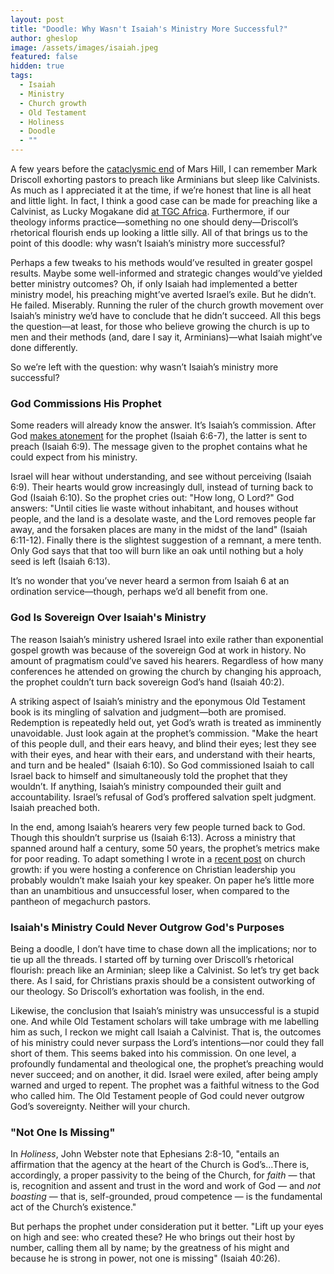 ```yaml
---
layout: post
title: "Doodle: Why Wasn't Isaiah's Ministry More Successful?"
author: gheslop
image: /assets/images/isaiah.jpeg
featured: false
hidden: true
tags:
  - Isaiah
  - Ministry
  - Church growth
  - Old Testament
  - Holiness
  - Doodle
  - ""
---
```

A few years before the [cataclysmic end](https://rekindle.co.za/content/2021-09-15-rise-and-fall-of-mars-hill) of Mars Hill, I can remember Mark Driscoll exhorting pastors to preach like Arminians but sleep like Calvinists. As much as I appreciated it at the time, if we’re honest that line is all heat and little light. In fact, I think a good case can be made for preaching like a Calvinist, as Lucky Mogakane did [at TGC Africa](https://africa.thegospelcoalition.org/article/preach-confidently-in-the-knowledge-of-gods-effectual-call/). Furthermore, if our theology informs practice—something no one should deny—Driscoll’s rhetorical flourish ends up looking a little silly. All of that brings us to the point of this doodle: why wasn’t Isaiah’s ministry more successful?

Perhaps a few tweaks to his methods would’ve resulted in greater gospel results. Maybe some well-informed and strategic changes would’ve yielded better ministry outcomes? Oh, if only Isaiah had implemented a better ministry model, his preaching might’ve averted Israel’s exile. But he didn’t. He failed. Miserably. Running the ruler of the church growth movement over Isaiah’s ministry we’d have to conclude that he didn’t succeed. All this begs the question—at least, for those who believe growing the church is up to men and their methods (and, dare I say it, Arminians)—what Isaiah might’ve done differently.

So we’re left with the question: why wasn’t Isaiah’s ministry more successful?

### God Commissions His Prophet

Some readers will already know the answer. It’s Isaiah’s commission. After God [makes atonement](https://rekindle.co.za/content/2020-07-08-critique-christus-victor) for the prophet (Isaiah 6:6-7), the latter is sent to preach (Isaiah 6:9). The message given to the prophet contains what he could expect from his ministry.

Israel will hear without understanding, and see without perceiving (Isaiah 6:9). Their hearts would grow increasingly dull, instead of turning back to God (Isaiah 6:10). So the prophet cries out: "How long, O Lord?" God answers: "Until cities lie waste without inhabitant, and houses without people, and the land is a desolate waste, and the Lord removes people far away, and the forsaken places are many in the midst of the land" (Isaiah 6:11-12). Finally there is the slightest suggestion of a remnant, a mere tenth. Only God says that that too will burn like an oak until nothing but a holy seed is left (Isaiah 6:13).

It’s no wonder that you’ve never heard a sermon from Isaiah 6 at an ordination service—though, perhaps we’d all benefit from one.

### God Is Sovereign Over Isaiah's Ministry

The reason Isaiah’s ministry ushered Israel into exile rather than exponential gospel growth was because of the sovereign God at work in history. No amount of pragmatism could’ve saved his hearers. Regardless of how many conferences he attended on growing the church by changing his approach, the prophet couldn’t turn back sovereign God’s hand (Isaiah 40:2).

A striking aspect of Isaiah’s ministry and the eponymous Old Testament book is its mingling of salvation and judgment—both are promised. Redemption is repeatedly held out, yet God’s wrath is treated as imminently unavoidable. Just look again at the prophet’s commission. "Make the heart of this people dull, and their ears heavy, and blind their eyes; lest they see with their eyes, and hear with their ears, and understand with their hearts, and turn and be healed" (Isaiah 6:10). So God commissioned Isaiah to call Israel back to himself and simultaneously told the prophet that they wouldn’t. If anything, Isaiah’s ministry compounded their guilt and accountability. Israel’s refusal of God’s proffered salvation spelt judgment. Isaiah preached both.

In the end, among Isaiah’s hearers very few people turned back to God. Though this shouldn’t surprise us (Isaiah 6:13). Across a ministry that spanned around half a century, some 50 years, the prophet’s metrics make for poor reading. To adapt something I wrote in a [recent post](https://rekindle.co.za/content/2023-10-11-six-propositions-on-church-size) on church growth: if you were hosting a conference on Christian leadership you probably wouldn’t make Isaiah your key speaker. On paper he’s little more than an unambitious and unsuccessful loser, when compared to the pantheon of megachurch pastors.

### Isaiah's Ministry Could Never Outgrow God's Purposes

Being a doodle, I don’t have time to chase down all the implications; nor to tie up all the threads. I started off by turning over Driscoll’s rhetorical flourish: preach like an Arminian; sleep like a Calvinist. So let’s try get back there. As I said, for Christians praxis should be a consistent outworking of our theology. So Driscoll’s exhortation was foolish, in the end.

Likewise, the conclusion that Isaiah’s ministry was unsuccessful is a stupid one. And while Old Testament scholars will take umbrage with me labelling him as such, I reckon we might call Isaiah a Calvinist. That is, the outcomes of his ministry could never surpass the Lord’s intentions—nor could they fall short of them. This seems baked into his commission. On one level, a profoundly fundamental and theological one, the prophet’s preaching would never succeed; and on another, it did. Israel were exiled, after being amply warned and urged to repent. The prophet was a faithful witness to the God who called him. The Old Testament people of God could never outgrow God’s sovereignty. Neither will your church.

### "Not One Is Missing"

In *Holiness*, John Webster note that Ephesians 2:8-10, "entails an affirmation that the agency at the heart of the Church is God’s…There is, accordingly, a proper passivity to the being of the Church, for *faith* — that is, recognition and assent and trust in the word and work of God — and *not boasting* — that is, self-grounded, proud competence — is the fundamental act of the Church’s existence."

But perhaps the prophet under consideration put it better. "Lift up your eyes on high and see: who created these? He who brings out their host by number, calling them all by name; by the greatness of his might and because he is strong in power, not one is missing" (Isaiah 40:26).